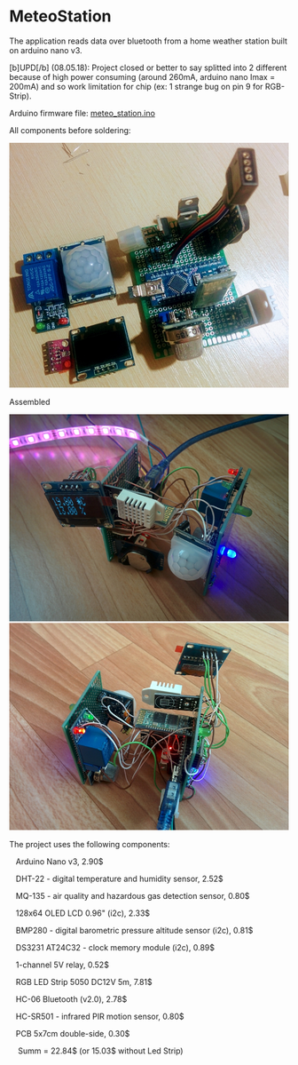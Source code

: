 # MeteoStation
The application reads data over bluetooth from a home weather station built on arduino nano v3.

<p>[b]UPD[/b] (08.05.18): Project closed or better to say splitted into 2 different because of high power consuming (around 260mA, arduino nano Imax = 200mA) and so work limitation for chip (ex: 1 strange bug on pin 9 for RGB-Strip).</p>

<p>Arduino firmware file:
<a href="https://github.com/Valentin-Golyonko/MeteoStation/blob/master/meteo_station/meteo_station.ino">meteo_station.ino</a></p>

<p>All components before soldering:</p>
<img src="https://github.com/Valentin-Golyonko/MeteoStation/blob/master/meteo_station/before_soldering.jpg" alt="befor_soldering">

<p>Assembled</p>
<img src="https://github.com/Valentin-Golyonko/MeteoStation/blob/master/meteo_station/weather_station_front.jpg" alt="befor_soldering">
<img src="https://github.com/Valentin-Golyonko/MeteoStation/blob/master/meteo_station/weather_station_back.jpg" alt="befor_soldering">

<p>The project uses the following components:</p>
<p>&nbsp&nbsp  Arduino Nano v3, 2.90$</p>
<p>&nbsp&nbsp  DHT-22 - digital temperature and humidity sensor, 2.52$</p>
<p>&nbsp&nbsp  MQ-135 - air quality and hazardous gas detection sensor, 0.80$</p>
<p>&nbsp&nbsp  128x64 OLED LCD 0.96" (i2c), 2.33$</p>
<p>&nbsp&nbsp  BMP280 - digital barometric pressure altitude sensor (i2c), 0.81$</p>
<p>&nbsp&nbsp  DS3231 AT24C32 - clock memory module (i2c), 0.89$</p>
<p>&nbsp&nbsp  1-channel 5V relay, 0.52$</p>
<p>&nbsp&nbsp  RGB LED Strip 5050 DC12V 5m, 7.81$</p>
<p>&nbsp&nbsp  HC-06 Bluetooth (v2.0), 2.78$</p>
<p>&nbsp&nbsp  HC-SR501 - infrared PIR motion sensor, 0.80$</p>
<p>&nbsp&nbsp  PCB 5x7cm double-side, 0.30$</p>

<p>&nbsp&nbsp&nbsp    Summ = 22.84$ (or 15.03$ without Led Strip)</p>
